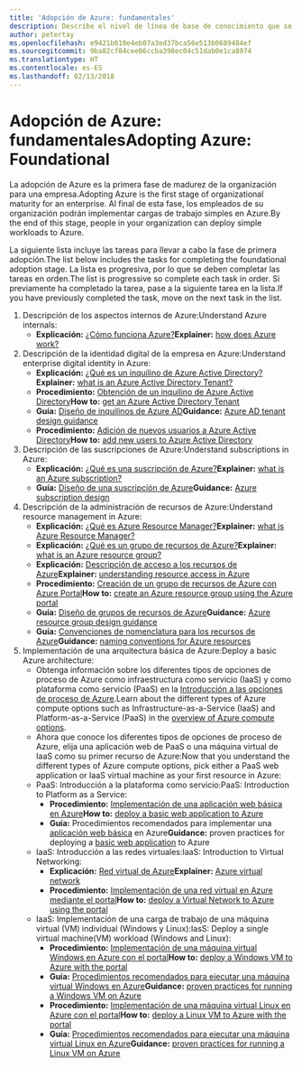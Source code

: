 ```yaml
---
title: 'Adopción de Azure: fundamentales'
description: Describe el nivel de línea de base de conocimiento que se requiere en una empresa para adoptar Azure
author: petertay
ms.openlocfilehash: e9421b610e4eb07a3ed37bca56e513b0689484ef
ms.sourcegitcommit: 9ba82cf84cee06ccba398ec04c51dab0e1ca8974
ms.translationtype: HT
ms.contentlocale: es-ES
ms.lasthandoff: 02/13/2018
---
```

# <a name="adopting-azure-foundational"></a><span data-ttu-id="e84ad-103">Adopción de Azure: fundamentales</span><span class="sxs-lookup"><span data-stu-id="e84ad-103">Adopting Azure: Foundational</span></span>

<span data-ttu-id="e84ad-104">La adopción de Azure es la primera fase de madurez de la organización para una empresa.</span><span class="sxs-lookup"><span data-stu-id="e84ad-104">Adopting Azure is the first stage of organizational maturity for an enterprise.</span></span> <span data-ttu-id="e84ad-105">Al final de esta fase, los empleados de su organización podrán implementar cargas de trabajo simples en Azure.</span><span class="sxs-lookup"><span data-stu-id="e84ad-105">By the end of this stage, people in your organization can deploy simple workloads to Azure.</span></span>

<span data-ttu-id="e84ad-106">La siguiente lista incluye las tareas para llevar a cabo la fase de primera adopción.</span><span class="sxs-lookup"><span data-stu-id="e84ad-106">The list below includes the tasks for completing the foundational adoption stage.</span></span> <span data-ttu-id="e84ad-107">La lista es progresiva, por lo que se deben completar las tareas en orden.</span><span class="sxs-lookup"><span data-stu-id="e84ad-107">The list is progressive so complete each task in order.</span></span> <span data-ttu-id="e84ad-108">Si previamente ha completado la tarea, pase a la siguiente tarea en la lista.</span><span class="sxs-lookup"><span data-stu-id="e84ad-108">If you have previously completed the task, move on the next task in the list.</span></span> 

1. <span data-ttu-id="e84ad-109">Descripción de los aspectos internos de Azure:</span><span class="sxs-lookup"><span data-stu-id="e84ad-109">Understand Azure internals:</span></span>
    - <span data-ttu-id="e84ad-110">**Explicación:** [¿Cómo funciona Azure?](azure-explainer.md)</span><span class="sxs-lookup"><span data-stu-id="e84ad-110">**Explainer:** [how does Azure work?](azure-explainer.md)</span></span>
2. <span data-ttu-id="e84ad-111">Descripción de la identidad digital de la empresa en Azure:</span><span class="sxs-lookup"><span data-stu-id="e84ad-111">Understand enterprise digital identity in Azure:</span></span>
    - <span data-ttu-id="e84ad-112">**Explicación:** [¿Qué es un inquilino de Azure Active Directory?](tenant-explainer.md)</span><span class="sxs-lookup"><span data-stu-id="e84ad-112">**Explainer:** [what is an Azure Active Directory Tenant?](tenant-explainer.md)</span></span>
    - <span data-ttu-id="e84ad-113">**Procedimiento:** [Obtención de un inquilino de Azure Active Directory](/azure/active-directory/develop/active-directory-howto-tenant?toc=/azure/architecture/cloud-adoption-guide/toc.json)</span><span class="sxs-lookup"><span data-stu-id="e84ad-113">**How to:** [get an Azure Active Directory Tenant](/azure/active-directory/develop/active-directory-howto-tenant?toc=/azure/architecture/cloud-adoption-guide/toc.json)</span></span>
    - <span data-ttu-id="e84ad-114">**Guía:** [Diseño de inquilinos de Azure AD](tenant.md)</span><span class="sxs-lookup"><span data-stu-id="e84ad-114">**Guidance:** [Azure AD tenant design guidance](tenant.md)</span></span>
    - <span data-ttu-id="e84ad-115">**Procedimiento:** [Adición de nuevos usuarios a Azure Active Directory](/azure/active-directory/add-users-azure-active-directory?toc=/azure/architecture/cloud-adoption-guide/toc.json)</span><span class="sxs-lookup"><span data-stu-id="e84ad-115">**How to:** [add new users to Azure Active Directory](/azure/active-directory/add-users-azure-active-directory?toc=/azure/architecture/cloud-adoption-guide/toc.json)</span></span>    
3. <span data-ttu-id="e84ad-116">Descripción de las suscripciones de Azure:</span><span class="sxs-lookup"><span data-stu-id="e84ad-116">Understand subscriptions in Azure:</span></span>
    - <span data-ttu-id="e84ad-117">**Explicación:** [¿Qué es una suscripción de Azure?](subscription-explainer.md)</span><span class="sxs-lookup"><span data-stu-id="e84ad-117">**Explainer:** [what is an Azure subscription?](subscription-explainer.md)</span></span>
    - <span data-ttu-id="e84ad-118">**Guía:** [Diseño de una suscripción de Azure](subscription.md)</span><span class="sxs-lookup"><span data-stu-id="e84ad-118">**Guidance:** [Azure subscription design](subscription.md)</span></span>
4. <span data-ttu-id="e84ad-119">Descripción de la administración de recursos de Azure:</span><span class="sxs-lookup"><span data-stu-id="e84ad-119">Understand resource management in Azure:</span></span> 
    - <span data-ttu-id="e84ad-120">**Explicación:** [¿Qué es Azure Resource Manager?](resource-manager-explainer.md)</span><span class="sxs-lookup"><span data-stu-id="e84ad-120">**Explainer:** [what is Azure Resource Manager?](resource-manager-explainer.md)</span></span>
    - <span data-ttu-id="e84ad-121">**Explicación:** [¿Qué es un grupo de recursos de Azure?](resource-group-explainer.md)</span><span class="sxs-lookup"><span data-stu-id="e84ad-121">**Explainer:** [what is an Azure resource group?](resource-group-explainer.md)</span></span>
    - <span data-ttu-id="e84ad-122">**Explicación:** [Descripción de acceso a los recursos de Azure](/azure/active-directory/active-directory-understanding-resource-access?toc=/azure/architecture/cloud-adoption-guide/toc.json)</span><span class="sxs-lookup"><span data-stu-id="e84ad-122">**Explainer:** [understanding resource access in Azure](/azure/active-directory/active-directory-understanding-resource-access?toc=/azure/architecture/cloud-adoption-guide/toc.json)</span></span>
    - <span data-ttu-id="e84ad-123">**Procedimiento:** [Creación de un grupo de recursos de Azure con Azure Portal](/azure/azure-resource-manager/resource-group-portal?toc=/azure/architecture/cloud-adoption-guide/toc.json)</span><span class="sxs-lookup"><span data-stu-id="e84ad-123">**How to:** [create an Azure resource group using the Azure portal](/azure/azure-resource-manager/resource-group-portal?toc=/azure/architecture/cloud-adoption-guide/toc.json)</span></span>
    - <span data-ttu-id="e84ad-124">**Guía:** [Diseño de grupos de recursos de Azure](resource-group.md)</span><span class="sxs-lookup"><span data-stu-id="e84ad-124">**Guidance:** [Azure resource group design guidance](resource-group.md)</span></span>
    - <span data-ttu-id="e84ad-125">**Guía:** [Convenciones de nomenclatura para los recursos de Azure](/azure/architecture/best-practices/naming-conventions?toc=/azure/architecture/cloud-adoption-guide/toc.json)</span><span class="sxs-lookup"><span data-stu-id="e84ad-125">**Guidance:** [naming conventions for Azure resources](/azure/architecture/best-practices/naming-conventions?toc=/azure/architecture/cloud-adoption-guide/toc.json)</span></span>
5. <span data-ttu-id="e84ad-126">Implementación de una arquitectura básica de Azure:</span><span class="sxs-lookup"><span data-stu-id="e84ad-126">Deploy a basic Azure architecture:</span></span>
    - <span data-ttu-id="e84ad-127">Obtenga información sobre los diferentes tipos de opciones de proceso de Azure como infraestructura como servicio (IaaS) y como plataforma como servicio (PaaS) en la [Introducción a las opciones de proceso de Azure](/azure/architecture/guide/technology-choices/compute-overview?toc=/azure/architecture/cloud-adoption-guide/toc.json).</span><span class="sxs-lookup"><span data-stu-id="e84ad-127">Learn about the different types of Azure compute options such as Infrastructure-as-a-Service (IaaS) and Platform-as-a-Service (PaaS) in the [overview of Azure compute options](/azure/architecture/guide/technology-choices/compute-overview?toc=/azure/architecture/cloud-adoption-guide/toc.json).</span></span>
    - <span data-ttu-id="e84ad-128">Ahora que conoce los diferentes tipos de opciones de proceso de Azure, elija una aplicación web de PaaS o una máquina virtual de IaaS como su primer recurso de Azure:</span><span class="sxs-lookup"><span data-stu-id="e84ad-128">Now that you understand the different types of Azure compute options, pick either a PaaS web application or IaaS virtual machine as your first resource in Azure:</span></span>
    - <span data-ttu-id="e84ad-129">PaaS: Introducción a la plataforma como servicio:</span><span class="sxs-lookup"><span data-stu-id="e84ad-129">PaaS: Introduction to Platform as a Service:</span></span>
        - <span data-ttu-id="e84ad-130">**Procedimiento:** [Implementación de una aplicación web básica en Azure](/azure/app-service/app-service-web-overview?toc=/azure/architecture/cloud-adoption-guide/toc.json)</span><span class="sxs-lookup"><span data-stu-id="e84ad-130">**How to:** [deploy a basic web application to Azure](/azure/app-service/app-service-web-overview?toc=/azure/architecture/cloud-adoption-guide/toc.json)</span></span>
        - <span data-ttu-id="e84ad-131">**Guía:** Procedimientos recomendados para implementar una [aplicación web básica](/azure/architecture/reference-architectures/app-service-web-app/basic-web-app?toc=/azure/architecture/cloud-adoption-guide/toc.json) en Azure</span><span class="sxs-lookup"><span data-stu-id="e84ad-131">**Guidance:** proven practices for deploying a [basic web application](/azure/architecture/reference-architectures/app-service-web-app/basic-web-app?toc=/azure/architecture/cloud-adoption-guide/toc.json) to Azure</span></span>
    - <span data-ttu-id="e84ad-132">IaaS: Introducción a las redes virtuales:</span><span class="sxs-lookup"><span data-stu-id="e84ad-132">IaaS: Introduction to Virtual Networking:</span></span>
        - <span data-ttu-id="e84ad-133">**Explicación:** [Red virtual de Azure](/azure/virtual-network/virtual-networks-overview?toc=/azure/architecture/cloud-adoption-guide/toc.json)</span><span class="sxs-lookup"><span data-stu-id="e84ad-133">**Explainer:** [Azure virtual network](/azure/virtual-network/virtual-networks-overview?toc=/azure/architecture/cloud-adoption-guide/toc.json)</span></span>
        - <span data-ttu-id="e84ad-134">**Procedimiento:** [Implementación de una red virtual en Azure mediante el portal](/azure/virtual-network/virtual-networks-create-vnet-arm-pportal?toc=/azure/architecture/cloud-adoption-guide/toc.json)</span><span class="sxs-lookup"><span data-stu-id="e84ad-134">**How to:** [deploy a Virtual Network to Azure using the portal](/azure/virtual-network/virtual-networks-create-vnet-arm-pportal?toc=/azure/architecture/cloud-adoption-guide/toc.json)</span></span>
    - <span data-ttu-id="e84ad-135">IaaS: Implementación de una carga de trabajo de una máquina virtual (VM) individual (Windows y Linux):</span><span class="sxs-lookup"><span data-stu-id="e84ad-135">IasS: Deploy a single virtual machine(VM) workload (Windows and Linux):</span></span>
        - <span data-ttu-id="e84ad-136">**Procedimiento:** [Implementación de una máquina virtual Windows en Azure con el portal](/azure/virtual-machines/windows/quick-create-portal?toc=/azure/architecture/cloud-adoption-guide/toc.json)</span><span class="sxs-lookup"><span data-stu-id="e84ad-136">**How to:** [deploy a Windows VM to Azure with the portal](/azure/virtual-machines/windows/quick-create-portal?toc=/azure/architecture/cloud-adoption-guide/toc.json)</span></span>
        - <span data-ttu-id="e84ad-137">**Guía:** [Procedimientos recomendados para ejecutar una máquina virtual Windows en Azure](/azure/architecture/reference-architectures/virtual-machines-windows/single-vm?toc=/azure/architecture/cloud-adoption-guide/toc.json)</span><span class="sxs-lookup"><span data-stu-id="e84ad-137">**Guidance:** [proven practices for running a Windows VM on Azure](/azure/architecture/reference-architectures/virtual-machines-windows/single-vm?toc=/azure/architecture/cloud-adoption-guide/toc.json)</span></span>
        - <span data-ttu-id="e84ad-138">**Procedimiento:** [Implementación de una máquina virtual Linux en Azure con el portal](/azure/virtual-machines/linux/quick-create-portal?toc=/azure/architecture/cloud-adoption-guide/toc.json)</span><span class="sxs-lookup"><span data-stu-id="e84ad-138">**How to:** [deploy a Linux VM to Azure with the portal](/azure/virtual-machines/linux/quick-create-portal?toc=/azure/architecture/cloud-adoption-guide/toc.json)</span></span>
        - <span data-ttu-id="e84ad-139">**Guía:** [Procedimientos recomendados para ejecutar una máquina virtual Linux en Azure](/azure/architecture/reference-architectures/virtual-machines-linux/single-vm?toc=/azure/architecture/cloud-adoption-guide/toc.json)</span><span class="sxs-lookup"><span data-stu-id="e84ad-139">**Guidance:** [proven practices for running a Linux VM on Azure](/azure/architecture/reference-architectures/virtual-machines-linux/single-vm?toc=/azure/architecture/cloud-adoption-guide/toc.json)</span></span>
